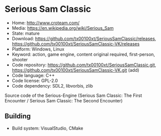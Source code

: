 # Serious Sam Classic

- Home: http://www.croteam.com/
- Media: https://en.wikipedia.org/wiki/Serious_Sam
- State: mature
- Download: https://github.com/tx00100xt/SeriousSamClassic/releases, https://github.com/tx00100xt/SeriousSamClassic-VK/releases
- Platform: Windows, Linux
- Keyword: action, game engine, content original required, first-person, shooter
- Code repository: https://github.com/tx00100xt/SeriousSamClassic.git, https://github.com/tx00100xt/SeriousSamClassic-VK.git (add)
- Code language: C++
- Code license: GPL-2.0
- Code dependency: SDL2, libvorbis, zlib

Source code of the Serious-Engine (Serious Sam Classic: The First Encounter / Serious Sam Classic: The Second Encounter)

## Building

- Build system: VisualStudio, CMake
